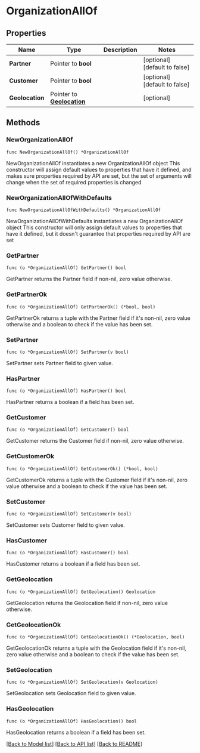 # OrganizationAllOf

## Properties

Name | Type | Description | Notes
------------ | ------------- | ------------- | -------------
**Partner** | Pointer to **bool** |  | [optional] [default to false]
**Customer** | Pointer to **bool** |  | [optional] [default to false]
**Geolocation** | Pointer to [**Geolocation**](Geolocation.md) |  | [optional] 

## Methods

### NewOrganizationAllOf

`func NewOrganizationAllOf() *OrganizationAllOf`

NewOrganizationAllOf instantiates a new OrganizationAllOf object
This constructor will assign default values to properties that have it defined,
and makes sure properties required by API are set, but the set of arguments
will change when the set of required properties is changed

### NewOrganizationAllOfWithDefaults

`func NewOrganizationAllOfWithDefaults() *OrganizationAllOf`

NewOrganizationAllOfWithDefaults instantiates a new OrganizationAllOf object
This constructor will only assign default values to properties that have it defined,
but it doesn't guarantee that properties required by API are set

### GetPartner

`func (o *OrganizationAllOf) GetPartner() bool`

GetPartner returns the Partner field if non-nil, zero value otherwise.

### GetPartnerOk

`func (o *OrganizationAllOf) GetPartnerOk() (*bool, bool)`

GetPartnerOk returns a tuple with the Partner field if it's non-nil, zero value otherwise
and a boolean to check if the value has been set.

### SetPartner

`func (o *OrganizationAllOf) SetPartner(v bool)`

SetPartner sets Partner field to given value.

### HasPartner

`func (o *OrganizationAllOf) HasPartner() bool`

HasPartner returns a boolean if a field has been set.

### GetCustomer

`func (o *OrganizationAllOf) GetCustomer() bool`

GetCustomer returns the Customer field if non-nil, zero value otherwise.

### GetCustomerOk

`func (o *OrganizationAllOf) GetCustomerOk() (*bool, bool)`

GetCustomerOk returns a tuple with the Customer field if it's non-nil, zero value otherwise
and a boolean to check if the value has been set.

### SetCustomer

`func (o *OrganizationAllOf) SetCustomer(v bool)`

SetCustomer sets Customer field to given value.

### HasCustomer

`func (o *OrganizationAllOf) HasCustomer() bool`

HasCustomer returns a boolean if a field has been set.

### GetGeolocation

`func (o *OrganizationAllOf) GetGeolocation() Geolocation`

GetGeolocation returns the Geolocation field if non-nil, zero value otherwise.

### GetGeolocationOk

`func (o *OrganizationAllOf) GetGeolocationOk() (*Geolocation, bool)`

GetGeolocationOk returns a tuple with the Geolocation field if it's non-nil, zero value otherwise
and a boolean to check if the value has been set.

### SetGeolocation

`func (o *OrganizationAllOf) SetGeolocation(v Geolocation)`

SetGeolocation sets Geolocation field to given value.

### HasGeolocation

`func (o *OrganizationAllOf) HasGeolocation() bool`

HasGeolocation returns a boolean if a field has been set.


[[Back to Model list]](../README.md#documentation-for-models) [[Back to API list]](../README.md#documentation-for-api-endpoints) [[Back to README]](../README.md)


